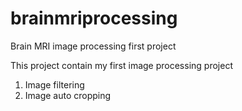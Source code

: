 # brainmriprocessing
Brain MRI image processing first project


This project contain my first image processing project
1. Image filtering
2. Image auto cropping
